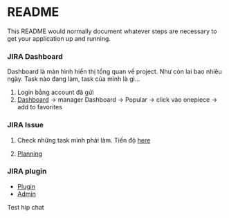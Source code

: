 # README #

This README would normally document whatever steps are necessary to get your application up and running.

### JIRA Dashboard ###
Dashboard là màn hình hiển thị tổng quan về project. Như còn lai  bao nhiêu ngày.
Task nào đang làm, task của mình là gì...

1. Login bằng account đã gửi
1. [Dashboard](https://onepiece.atlassian.net/secure/ConfigurePortalPages!default.jspa)  -> manager Dashboard  -> Popular  -> click vào onepiece  -> add to favorites

### JIRA Issue

1. Check những task mình phải làm. Tiến độ [here](https://onepiece.atlassian.net/secure/RapidBoard.jspa?rapidView=1&quickFilter=2)

2. [Planning](https://onepiece.atlassian.net/secure/RapidBoard.jspa?rapidView=1&view=planning)


### JIRA plugin ###
* [Plugin](https://onepiece.atlassian.net/plugins/)
* [Admin](https://onepiece.atlassian.net/plugins/)

Test hip chat